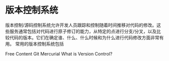 # 版本控制系统

版本控制/源码控制系统允许开发人员跟踪和控制随着时间推移对代码的修改。这些服务通常包括对代码进行原子修订的能力，从特定的点进行分支/分叉，以及比较代码的版本。它们在确定谁、什么、什么时候和为什么进行代码修改方面非常有用。
常用的版本控制系统包括



<ResourceGroupTitle>Free Content</ResourceGroupTitle>
<BadgeLink colorScheme='blue' badgeText='Official Website' href='https://git-scm.com/'>Git</BadgeLink>
<BadgeLink colorScheme='yellow' badgeText='Read' href='https://www.mercurial-scm.org/'>Mercurial</BadgeLink>
<BadgeLink colorScheme='yellow' badgeText='Read' href='https://www.atlassian.com/git/tutorials/what-is-version-control'>What is Version Control?</BadgeLink>